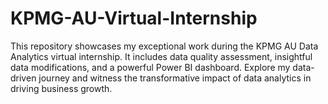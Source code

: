 # KPMG-AU-Virtual-Internship
This repository showcases my exceptional work during the KPMG AU Data Analytics virtual internship. It includes data quality assessment, insightful data modifications, and a powerful Power BI dashboard. Explore my data-driven journey and witness the transformative impact of data analytics in driving business growth.
